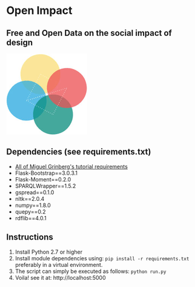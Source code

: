 

Open Impact
===
Free and Open Data on the social impact of design
---
![Open Impact](https://github.com/edanweis/open-impact/raw/master/oi_avatar.jpg)


Dependencies (see requirements.txt)
---

* [All of Miguel Grinberg's tutorial requirements](http://blog.miguelgrinberg.com/post/the-flask-mega-tutorial-part-i-hello-world)
* Flask-Bootstrap==3.0.3.1
* Flask-Moment==0.2.0
* SPARQLWrapper==1.5.2
* gspread==0.1.0
* nltk==2.0.4
* numpy==1.8.0
* quepy==0.2
* rdflib==4.0.1


Instructions
---

1. Install Python 2.7 or higher
2. Install module dependencies using: `pip install -r requirements.txt` preferably in a virtual environment. 
3. The script can simply be executed as follows: `python run.py`
4. Voila! see it at: http://localhost:5000